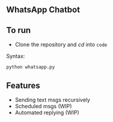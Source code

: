 ## WhatsApp Chatbot

## To run

- Clone the repository and *cd* into `code`

Syntax:
```
python whatsapp.py
```

## Features

- Sending text msgs recursively 
- Scheduled msgs (WIP)
- Automated replying (WIP)
